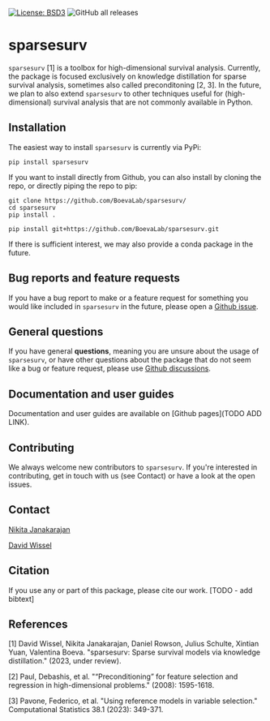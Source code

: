[![License: BSD3](https://img.shields.io/badge/License-BSD_3--Clause-blue.svg)](https://opensource.org/licenses/BSD-3-Clause)
![GitHub all releases](https://img.shields.io/github/downloads/niklexical/sparsesurv/total)

# sparsesurv
`sparsesurv` [1] is a toolbox for high-dimensional survival analysis. Currently, the package is focused exclusively on knowledge distillation for sparse survival analysis, sometimes also called preconditoning [2, 3]. In the future, we plan to also extend `sparsesurv` to other techniques useful for (high-dimensional) survival analysis that are not commonly available in Python.

## Installation
The easiest way to install `sparsesurv` is currently via PyPi:

```
pip install sparsesurv
```

If you want to install directly from Github, you can also install by cloning the repo, or directly piping the repo to pip:

```
git clone https://github.com/BoevaLab/sparsesurv/
cd sparsesurv
pip install .
```

```
pip install git+https://github.com/BoevaLab/sparsesurv.git
```

If there is sufficient interest, we may also provide a conda package in the future.

## Bug reports and feature requests
If you have a bug report to make or a feature request for something you would like included in `sparsesurv` in the future, please open a [Github issue](https://github.com/BoevaLab/sparsesurv/issues).

## General questions
If you have general __questions__, meaning you are unsure about the usage of `sparsesurv`, or have other questions about the package that do not seem like a bug or feature request, please use [Github discussions](https://github.com/BoevaLab/sparsesurv/discussions/).

## Documentation and user guides
Documentation and user guides are available on [Github pages](TODO ADD LINK).

## Contributing
We always welcome new contributors to `sparsesurv`. If you're interested in contributing, get in touch with us (see Contact) or have a look at the open issues.

## Contact
[Nikita Janakarajan](jnikita@ethz.ch)

[David Wissel](dwissel@ethz.ch)

## Citation
If you use any or part of this package, please cite our work.
[TODO - add bibtext]


## References
[1] David Wissel, Nikita Janakarajan, Daniel Rowson, Julius Schulte, Xintian Yuan, Valentina Boeva. "sparsesurv: Sparse survival models via knowledge distillation." (2023, under review).

[2] Paul, Debashis, et al. "“Preconditioning” for feature selection and regression in high-dimensional problems." (2008): 1595-1618.

[3] Pavone, Federico, et al. "Using reference models in variable selection." Computational Statistics 38.1 (2023): 349-371.
